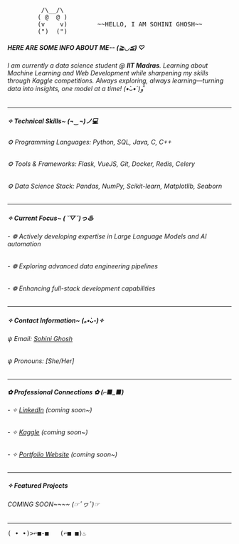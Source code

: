 <pre>         /\__/\ 
        ( @  @ )
        (v    v)        ~~HELLO, I AM SOHINI GHOSH~~
        (")__(")         
</pre>


##### HERE ARE SOME INFO ABOUT ME-- (≧◡≦) ♡

###### I am currently a data science student @ **IIT Madras**. Learning about Machine Learning and Web Development while sharpening my skills through Kaggle competitions. Always exploring, always learning—turning data into insights, one model at a time! (•̀ᴗ•́ )و ̑̑ 
---
##### ✧ Technical Skills~ (¬‿¬)ノ💻
######         ⚙︎  Programming Languages: Python, SQL, Java, C, C++  
######         ⚙︎  Tools & Frameworks: Flask, VueJS, Git, Docker, Redis, Celery  
######         ⚙︎  Data Science Stack: Pandas, NumPy, Scikit-learn, Matplotlib, Seaborn  
---
##### ✧ Current Focus~ ( ˘▽˘)っ♨ 
###### - ❁ Actively developing expertise in Large Language Models and AI automation  
###### - ❁ Exploring advanced data engineering pipelines  
###### - ❁ Enhancing full-stack development capabilities  
---
##### ✧ Contact Information~ (｡•̀ᴗ-)✧ 
###### ψ Email: [Sohini Ghosh](23f2004366@ds.study.iitm.ac.in) 
###### ψ Pronouns: [She/Her]
---


##### ✿ Professional Connections ✿ (⌐■_■)  

###### - ✧ [LinkedIn](https://www.linkedin.com/in/sohini340/)  (coming soon~)
###### - ✧ [Kaggle](https://www.kaggle.com/sohinighosh)  (coming soon~)
###### - ✧ [Portfolio Website](https://sohini340.github.io/) (coming soon~)  

---

##### ✧ Featured Projects
###### COMING SOON~~~~ (☞ﾟヮﾟ)☞ 
---
<pre>( •_•)>⌐■-■   (⌐■_■)♨  </pre>
